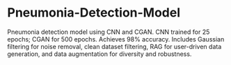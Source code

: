 # Pneumonia-Detection-Model
Pneumonia detection model using CNN and CGAN. CNN trained for 25 epochs; CGAN for 500 epochs. Achieves 98% accuracy. Includes Gaussian filtering for noise removal, clean dataset filtering, RAG for user-driven data generation, and data augmentation for diversity and robustness.

